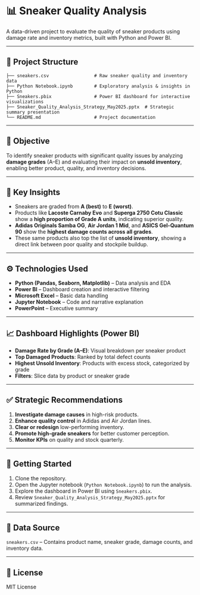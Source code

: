# 📊 Sneaker Quality Analysis

A data-driven project to evaluate the quality of sneaker products using damage rate and inventory metrics, built with Python and Power BI.

---

## 📁 Project Structure

```
├── sneakers.csv                 # Raw sneaker quality and inventory data
├── Python Notebook.ipynb        # Exploratory analysis & insights in Python
├── Sneakers.pbix                # Power BI dashboard for interactive visualizations
├── Sneaker_Quality_Analysis_Strategy_May2025.pptx  # Strategic summary presentation
└── README.md                    # Project documentation
```

---

## 🎯 Objective

To identify sneaker products with significant quality issues by analyzing **damage grades** (A–E) and evaluating their impact on **unsold inventory**, enabling better product, quality, and inventory decisions.

---

## 📌 Key Insights

- Sneakers are graded from **A (best)** to **E (worst)**.
- Products like **Lacoste Carnaby Evo** and **Superga 2750 Cotu Classic** show a **high proportion of Grade A units**, indicating superior quality.
- **Adidas Originals Samba OG**, **Air Jordan 1 Mid**, and **ASICS Gel-Quantum 90** show the **highest damage counts across all grades**.
- These same products also top the list of **unsold inventory**, showing a direct link between poor quality and stockpile buildup.

---

## ⚙️ Technologies Used

- **Python (Pandas, Seaborn, Matplotlib)** – Data analysis and EDA
- **Power BI** – Dashboard creation and interactive filtering
- **Microsoft Excel** – Basic data handling
- **Jupyter Notebook** – Code and narrative explanation
- **PowerPoint** – Executive summary

---

## 📈 Dashboard Highlights (Power BI)

- **Damage Rate by Grade (A–E)**: Visual breakdown per sneaker product
- **Top Damaged Products**: Ranked by total defect counts
- **Highest Unsold Inventory**: Products with excess stock, categorized by grade
- **Filters**: Slice data by product or sneaker grade

---

## ✅ Strategic Recommendations

1. **Investigate damage causes** in high-risk products.
2. **Enhance quality control** in Adidas and Air Jordan lines.
3. **Clear or redesign** low-performing inventory.
4. **Promote high-grade sneakers** for better customer perception.
5. **Monitor KPIs** on quality and stock quarterly.

---

## 🚀 Getting Started

1. Clone the repository.
2. Open the Jupyter notebook (`Python Notebook.ipynb`) to run the analysis.
3. Explore the dashboard in Power BI using `Sneakers.pbix`.
4. Review `Sneaker_Quality_Analysis_Strategy_May2025.pptx` for summarized findings.

---

## 📎 Data Source

`sneakers.csv` – Contains product name, sneaker grade, damage counts, and inventory data.

---

## 📄 License

MIT License
